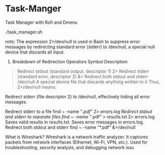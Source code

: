 # Task-Manger
Task Manager with Rofi and Dmenu

./task_manager.sh


nots:
The expression 2>/dev/null is used in Bash to suppress error messages by redirecting standard error (stderr) to /dev/null, a special null device that discards all input.


1. Breakdown of Redirection Operators
Symbol	Description
>	Redirect stdout (standard output, descriptor 1)
2>	Redirect stderr (standard error, descriptor 2)
&>	Redirect both stdout and stderr
/dev/null	A special device file that discards anything written to it
Thus, 2>/dev/null means:

Redirect stderr (file descriptor 2) to /dev/null, effectively hiding all error messages.

Redirect stderr to a file
find ~ -name "*.pdf" 2> errors.log
Redirect stdout and stderr to separate files
find ~ -name "*.pdf" > results.txt 2> errors.log
Saves valid results in results.txt.
Saves error messages in errors.log.
Redirect both stdout and stderr
find ~ -name "*.pdf" &>/dev/null

What is Wireshark?
Wireshark is a network traffic analyzer.
It captures packets from network interfaces (Ethernet, Wi-Fi, VPN, etc.).
Used for troubleshooting, security analysis, and debugging network issu

